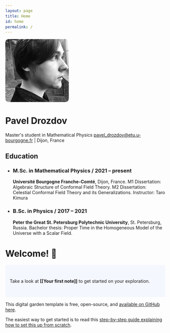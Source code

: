 ```yaml
---
layout: page
title: Home 
id: home
permalink: /
---
```


<img src="https://raw.githubusercontent.com/senseofeternity/drozdov/master/_pages/image-2.png" alt="photo" width="200"/>

# Pavel Drozdov

Master's student in Mathematical Physics
[pavel_drozdov@etu.u-bourgogne.fr](mailto:pavel_drozdov@etu.u-bourgogne.fr) | Dijon, France

## Education 
- ### M.Sc. in Mathematical Physics / 2021 – present
	**Université Bourgogne Franche-Comté**, Dijon, France.
	M1 Dissertation: Algebraic Structure of Conformal Field Theory. 
	M2 Dissertation: Celestial Conformal Field Theory and its Generalizations.
	Instructor: Taro Kimura
* ### B.Sc. in Physics / 2017 – 2021
	**Peter the Great St. Petersburg Polytechnic University**, St. Petersburg, Russia.
	Bachelor thesis: Proper Time in the Homogeneous Model of the Universe with a Scalar Field.


# Welcome! 🌱

<p style="padding: 3em 1em; background: #f5f7ff; border-radius: 4px;">
  Take a look at <span style="font-weight: bold">[[Your first note]]</span> to get started on your exploration.
</p>





This digital garden template is free, open-source, and [available on GitHub here](https://github.com/maximevaillancourt/digital-garden-jekyll-template).

The easiest way to get started is to read this [step-by-step guide explaining how to set this up from scratch](https://maximevaillancourt.com/blog/setting-up-your-own-digital-garden-with-jekyll).

<style>
  .wrapper {
    max-width: 46em;
  }
</style>
